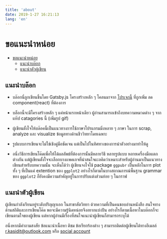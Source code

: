 ```yaml
---
title: 'about'
date: 2019-1-27 16:21:13
lang: 'en'
---
```


# ขอแนะนำหน่อย

- [ขอแนะนำหน่อย](#ขอแนะนำหน่อย)
  - [แนะนำบล๊อก](#แนะนำบล๊อก)
  - [แนะนำตัวผู้เขียน](#แนะนำตัวผู้เขียน)

## แนะนำบล๊อก

- บล๊อกนี่ถูกเขียนขึ้นโดย Gatsby.js โครงสร้างหลัก ๆ โคลนมาจาก [โปรเจกนี้](https://github.com/JaeYeopHan/gatsby-starter-bee) ที่ถูกเพิ่ม ลด component(react) ที่ต้องการ

- บล็อกนี้จะมีโครงสร้างหลัก ๆ แค่หน้าแรกหน้าเดียว ผู้อ่านสามารถเข้าถึงบทความหมวดต่าง ๆ จาก แท๊ป catagories นี้ (เพิ่มรูป gif)

- ผู้เขียนตั้งใจให้บล๊อคนี้เป็นแนวทางการใช้ภาษาโปรแกรมมิ่งหลาย ๆ ภาษา ในการ scrap, analyze และ visualize ข้อมูลทางด้านชีววิทยาโดยเฉพาะ

- รูปแบบการเขียนจะไม่ใช่เชิงคู่มือชัดเจน แต่เป็นไปในทิศทางของการนำตัวอย่างมาทำให้ดู

- อนึ่งวิธีการเขียนโค๊ดเพื่อให้ได้ผลลัพธ์ที่ต้องการนั้นมีหลายวิธี หลายรูปแบบ หลายเครื่องมือแตกต่างกัน แต่ผู้เขียนตั้งใจจะเลือกบางเเพคเกจที่น่าสนใจแะลคิดว่าเหมาะสำหรับผู้อ่านมาเป็นแนวทางเขียนสำหรับบทความนั้น จะเห็นได้ว่า ผู้เขียนจงใจใช้ package ```ggpubr``` เป็นหลักในการ plot ทั้ง ๆ ที่เป็นแค่ extention ของ ```ggplot2``` อย่างไรก็ตามในบางสถาณการณ์พื้นฐาน grammar ของ ```ggplot2``` ก็ยังคงมีความสำคัญอยู่ในการปรับแต่งส่วนย่อย ๆ ในกราฟ

## แนะนำตัวผู้เขียน

ผู้เขียนกำลังเรียนอยู่ระดับปริญญาเอก ในสาขาสัตวิทยา  ด้วยความที่เป็นคนชอบอ่านหนังสือ สนใจทางด้านสถิติและการเขียนโค๊ด พอจะมีความรู้นิดหน่อยจึงอยากแบ่งปัน อย่างไรก็ตามเนื้อหาในบล๊อกก็จะเขียนตามใจของผู้เขียน แต่หากผู้อ่านมีเรื่องที่สนใจแนะนำผู้เขียนก็สามารถระบุได้

อนึ่งหากมีคำถามสงสัย ข้อแนะนำเนื้อหา ติชม ข้อเรียกร้องต่าง ๆ  สามารถติดต่อผู้เขียนได้ทางอีเมลล์ [r.kasidit@outlook.com](mailto:r.kasidit@outlook.com) หรือ [social account](https://www.facebook.com/kasiditrison)

